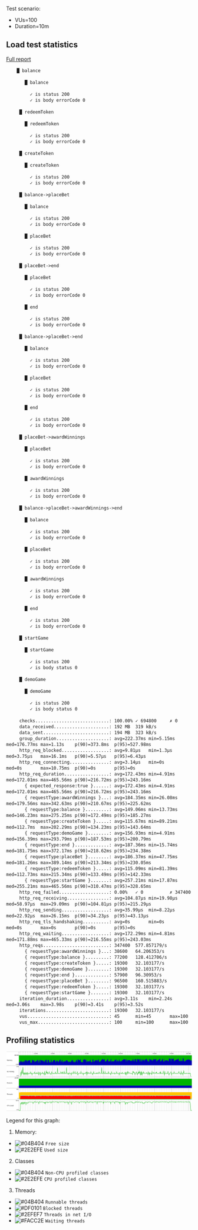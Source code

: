 Test scenario:

- VUs=100
- Duration=10m

## Load test statistics

[Full report](k6_run_report.txt)

```
    █ balance

       █ balance

         ✓ is status 200
         ✓ is body errorCode 0

     █ redeemToken

       █ redeemToken

         ✓ is status 200
         ✓ is body errorCode 0

     █ createToken

       █ createToken

         ✓ is status 200
         ✓ is body errorCode 0

     █ balance->placeBet

       █ balance

         ✓ is status 200
         ✓ is body errorCode 0

       █ placeBet

         ✓ is status 200
         ✓ is body errorCode 0

     █ placeBet->end

       █ placeBet

         ✓ is status 200
         ✓ is body errorCode 0

       █ end

         ✓ is status 200
         ✓ is body errorCode 0

     █ balance->placeBet->end

       █ balance

         ✓ is status 200
         ✓ is body errorCode 0

       █ placeBet

         ✓ is status 200
         ✓ is body errorCode 0

       █ end

         ✓ is status 200
         ✓ is body errorCode 0

     █ placeBet->awardWinnings

       █ placeBet

         ✓ is status 200
         ✓ is body errorCode 0

       █ awardWinnings

         ✓ is status 200
         ✓ is body errorCode 0

     █ balance->placeBet->awardWinnings->end

       █ balance

         ✓ is status 200
         ✓ is body errorCode 0

       █ placeBet

         ✓ is status 200
         ✓ is body errorCode 0

       █ awardWinnings

         ✓ is status 200
         ✓ is body errorCode 0

       █ end

         ✓ is status 200
         ✓ is body errorCode 0

     █ startGame

       █ startGame

         ✓ is status 200
         ✓ is body status 0

     █ demoGame

       █ demoGame

         ✓ is status 200
         ✓ is body status 0

     checks............................: 100.00% ✓ 694800     ✗ 0     
     data_received.....................: 192 MB  319 kB/s
     data_sent.........................: 194 MB  323 kB/s
     group_duration....................: avg=222.37ms min=5.15ms  med=176.77ms max=1.13s    p(90)=373.8ms  p(95)=527.98ms
     http_req_blocked..................: avg=9.81µs   min=1.3µs   med=3.75µs   max=16.1ms   p(90)=5.57µs   p(95)=6.43µs  
     http_req_connecting...............: avg=3.14µs   min=0s      med=0s       max=10.75ms  p(90)=0s       p(95)=0s      
     http_req_duration.................: avg=172.43ms min=4.91ms  med=172.01ms max=465.56ms p(90)=216.72ms p(95)=243.16ms
       { expected_response:true }......: avg=172.43ms min=4.91ms  med=172.01ms max=465.56ms p(90)=216.72ms p(95)=243.16ms
       { requestType:awardWinnings }...: avg=184.35ms min=26.08ms med=179.56ms max=342.63ms p(90)=210.67ms p(95)=225.62ms
       { requestType:balance }.........: avg=149.06ms min=13.73ms med=146.23ms max=275.25ms p(90)=172.49ms p(95)=185.27ms
       { requestType:createToken }.....: avg=115.67ms min=89.21ms med=112.7ms  max=202.29ms p(90)=134.23ms p(95)=143.64ms
       { requestType:demoGame }........: avg=156.93ms min=4.91ms  med=156.39ms max=293.79ms p(90)=187.53ms p(95)=200.79ms
       { requestType:end }.............: avg=187.36ms min=15.74ms med=181.75ms max=372.17ms p(90)=218.62ms p(95)=234.38ms
       { requestType:placeBet }........: avg=186.37ms min=47.75ms med=181.26ms max=389.14ms p(90)=213.34ms p(95)=230.05ms
       { requestType:redeemToken }.....: avg=115.09ms min=81.39ms med=112.73ms max=215.34ms p(90)=133.49ms p(95)=142.33ms
       { requestType:startGame }.......: avg=257.21ms min=17.87ms med=255.21ms max=465.56ms p(90)=310.47ms p(95)=328.65ms
     http_req_failed...................: 0.00%   ✓ 0          ✗ 347400
     http_req_receiving................: avg=104.87µs min=19.98µs med=58.97µs  max=29.09ms  p(90)=104.81µs p(95)=215.29µs
     http_req_sending..................: avg=35.99µs  min=8.22µs  med=22.92µs  max=26.15ms  p(90)=34.23µs  p(95)=43.13µs 
     http_req_tls_handshaking..........: avg=0s       min=0s      med=0s       max=0s       p(90)=0s       p(95)=0s      
     http_req_waiting..................: avg=172.29ms min=4.81ms  med=171.88ms max=465.33ms p(90)=216.55ms p(95)=243.03ms
     http_reqs.........................: 347400  577.857179/s
       { requestType:awardWinnings }...: 38600   64.206353/s
       { requestType:balance }.........: 77200   128.412706/s
       { requestType:createToken }.....: 19300   32.103177/s
       { requestType:demoGame }........: 19300   32.103177/s
       { requestType:end }.............: 57900   96.30953/s
       { requestType:placeBet }........: 96500   160.515883/s
       { requestType:redeemToken }.....: 19300   32.103177/s
       { requestType:startGame }.......: 19300   32.103177/s
     iteration_duration................: avg=3.11s    min=2.24s   med=3.06s    max=3.98s    p(90)=3.41s    p(95)=3.52s   
     iterations........................: 19300   32.103177/s
     vus...............................: 45      min=45       max=100 
     vus_max...........................: 100     min=100      max=100 
```

## Profiling statistics

![Telemetry](jprofile/telemetry.png)

Legend for this graph:
1. Memory:
- ![#04B404](https://placehold.it/15/04B404/000000?text=+) `Free size`
- ![#2E2EFE](https://placehold.it/15/2E2EFE/000000?text=+) `Used size`
2. Classes
- ![#04B404](https://placehold.it/15/04B404/000000?text=+) `Non-CPU profiled classes`
- ![#2E2EFE](https://placehold.it/15/2E2EFE/000000?text=+) `CPU profiled classes`
3. Threads
- ![#04B404](https://placehold.it/15/04B404/000000?text=+) `Runnable threads`
- ![#DF0101](https://placehold.it/15/DF0101/000000?text=+) `Blocked threads`
- ![#2EFEF7](https://placehold.it/15/2EFEF7/000000?text=+) `Threads in net I/O`
- ![#FACC2E](https://placehold.it/15/FACC2E/000000?text=+) `Waiting threads`